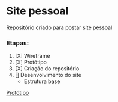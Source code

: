 # Site pessoal
Repositório criado para postar site pessoal

### Etapas:
1. [X] Wireframe
2. [X] Protótipo
3. [X] Criação do repositório
4. [] Desenvolvimento do site
    * Estrutura base

[Protótipo](https://brunojoseln.github.io/Atividades-Senac/Site%20Madam%20Fashion/index.html)
